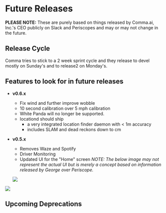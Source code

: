 # Future Releases

**PLEASE NOTE:** These are purely based on things released by Comma.ai, Inc.'s CEO publicly on Slack and Periscopes and may or may not change in the future.

## Release Cycle

Comma tries to stick to a 2 week sprint cycle and they release to devel mostly on Sunday's and to release2 on Monday's.

## Features to look for in future releases

* **v0.6.x**
  * Fix wind and further improve wobble
  * 10 second calibration over 5 mph calibration
  * White Panda will no longer be supported.
  * locationd should ship
    * a very integrated location finder daemon with &lt; 1m accuracy
    * includes SLAM and dead reckons down to cm
* **v0.5.x**

  * Removes Waze and Spotify
  * Driver Monitoring
  * Updated UI for the "Home" screen _NOTE: The below image may not represent the actual UI but is merely a concept based on information released by George over Periscope._ 

  ![](../.gitbook/assets/dashboard-3x.png)

![](../.gitbook/assets/image%20%283%29.png)

## Upcoming Deprecations 



